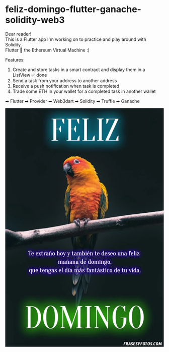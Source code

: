 # feliz-domingo-flutter-ganache-solidity-web3

Dear reader!  
This is a Flutter app I'm working on to practice and play around with Solidity.  
Flutter 💖 the Ethereum Virtual Machine :)  

Features:
1. Create and store tasks in a smart contract and display them in a ListView ✅ done
3. Send a task from your address to another address
4. Receive a push notification when task is completed
5. Trade some ETH in your wallet for a completed task in another wallet


➡ Flutter
➡ Provider
➡ Web3dart
➡ Solidity
➡ Truffle
➡ Ganache


![](photofeliz.jpg)
